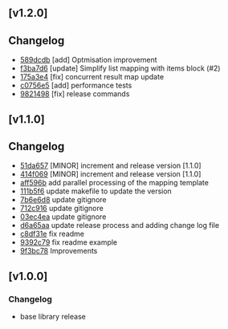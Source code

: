 ## [v1.2.0]

## Changelog

- [589dcdb](https://github.com/maxbalan/AnyMapper/commits/589dcdb) [add] Optmisation improvement
- [f3ba7d6](https://github.com/maxbalan/AnyMapper/commits/f3ba7d6) [update] Simplify list mapping with items block (#2)
- [175a3e4](https://github.com/maxbalan/AnyMapper/commits/175a3e4) [fix] concurrent result map update
- [c0756e5](https://github.com/maxbalan/AnyMapper/commits/c0756e5) [add] performance tests
- [9821498](https://github.com/maxbalan/AnyMapper/commits/9821498) [fix] release commands

## [v1.1.0]

## Changelog

- [51da657](https://github.com/maxbalan/AnyMapper/commits/51da657) [MINOR] increment and release version [1.1.0]
- [414f069](https://github.com/maxbalan/AnyMapper/commits/414f069) [MINOR] increment and release version [1.1.0]
- [aff596b](https://github.com/maxbalan/AnyMapper/commits/aff596b) add parallel processing of the mapping template
- [111b5f6](https://github.com/maxbalan/AnyMapper/commits/111b5f6) update makefile to update the version
- [7b6e6d8](https://github.com/maxbalan/AnyMapper/commits/7b6e6d8) update gitignore
- [712c916](https://github.com/maxbalan/AnyMapper/commits/712c916) update gitignore
- [03ec4ea](https://github.com/maxbalan/AnyMapper/commits/03ec4ea) update gitignore
- [d6a65aa](https://github.com/maxbalan/AnyMapper/commits/d6a65aa) update release process and adding change log file
- [c8df31e](https://github.com/maxbalan/AnyMapper/commits/c8df31e) fix readme
- [9392c79](https://github.com/maxbalan/AnyMapper/commits/9392c79) fix readme example
- [9f3bc78](https://github.com/maxbalan/AnyMapper/commits/9f3bc78) Improvements

## [v1.0.0]

### Changelog

- base library release